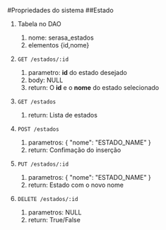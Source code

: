 #Propriedades do sistema
##Estado
1. Tabela no DAO
    1. nome: serasa_estados
    2. elementos {id,nome}

2.  `GET /estados/:id`
    1. parametro: **id** do estado desejado
    3. body: NULL
    2. return: O **id** e o **nome** do estado selecionado

3.  `GET /estados`
    1. return: Lista de estados

4.  `POST /estados`
    1. parametros: { "nome": "ESTADO_NAME" }
    2. return: Confimação do inserção

5.  `PUT /estados/:id`
    1. parametros: { "nome": "ESTADO_NAME" }
    2. return: Estado com o novo nome

6.  `DELETE /estados/:id`
    1. parametros: NULL
    2. return: True/False